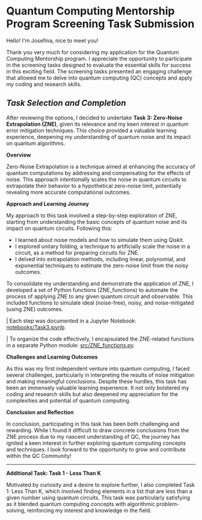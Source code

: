 # Quantum Computing Mentorship Program Screening Task Submission


Hello! I'm Josefina, nice to meet you!

Thank you very much for considering my application for the Quantum Computing Mentorship program. I appreciate the opportunity to participate in the screening tasks designed to evaluate the essential skills for success in this exciting field. The screening tasks presented an engaging challenge that allowed me to delve into quantum computing (QC) concepts and apply my coding and research skills.

## *Task Selection and Completion*


After reviewing the options, I decided to undertake **Task 3: Zero-Noise Extrapolation (ZNE)**, given its relevance and my keen interest in quantum error mitigation techniques. This choice provided a valuable learning experience, deepening my understanding of quantum noise and its impact on quantum algorithms.

**Overview**

Zero-Noise Extrapolation is a technique aimed at enhancing the accuracy of quantum computations by addressing and compensating for the effects of noise. This approach intentionally scales the noise in quantum circuits to extrapolate their behavior to a hypothetical zero-noise limit, potentially revealing more accurate computational outcomes.

**Approach and Learning Journey**

My approach to this task involved a step-by-step exploration of ZNE, starting from understanding the basic concepts of quantum noise and its impact on quantum circuits. Following this:

* I learned about noise models and how to simulate them using Qiskit.
* I explored unitary folding, a technique to artificially scale the noise in a circuit, as a method for preparing circuits for ZNE.
* I delved into extrapolation methods, including linear, polynomial, and exponential techniques to estimate the zero-noise limit from the noisy outcomes.

To consolidate my understanding and demonstrate the application of ZNE, I developed a set of Python functions (ZNE_functions) to automate the process of applying ZNE to any given quantum circuit and observable. This included functions to simulate ideal (noise-free), noisy, and noise-mitigated (using ZNE) outcomes.

| Each step was documented in a Jupyter Notebook: [notebooks/Task3.ipynb](https://github.com/JosefinaCresta/QOSFMentorship-JosefinaCresta-Cohort9ScreeningTasks/blob/main/notebooks/Task3.ipynb).

| To organize the code effectively, I encapsulated the ZNE-related functions in a separate Python module: [src/ZNE_functions.py](https://github.com/JosefinaCresta/QOSFMentorship-JosefinaCresta-Cohort9ScreeningTasks/blob/main/src/ZNE_functions.py).

**Challenges and Learning Outcomes**

As this was my first independent venture into quantum computing, I faced several challenges, particularly in interpreting the results of noise mitigation and making meaningful conclusions. Despite these hurdles, this task has been an immensely valuable learning experience. It not only bolstered my coding and research skills but also deepened my appreciation for the complexities and potential of quantum computing.

**Conclusion and Reflection**

In conclusion, participating in this task has been both challenging and rewarding. While I found it difficult to draw concrete conclusions from the ZNE process due to my nascent understanding of QC, the journey has ignited a keen interest in further exploring quantum computing concepts and techniques. I look forward to the opportunity to grow and contribute within the QC Community!


---

**Additional Task: Task 1 - Less Than K**

Motivated by curiosity and a desire to explore further, I also completed Task 1: Less Than K, which involved finding elements in a list that are less than a given number using quantum circuits. This task was particularly satisfying as it blended quantum computing concepts with algorithmic problem-solving, reinforcing my interest and knowledge in the field.
